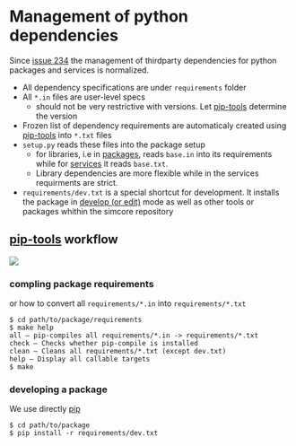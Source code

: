 # Management of python dependencies

Since [issue 234](https://github.com/ITISFoundation/osparc-simcore/issues/234) the management of thirdparty dependencies for python packages and services is normalized.

- All dependency specifications are under ``requirements`` folder
- All ``*.in`` files are user-level specs
  - should not be very restrictive with versions. Let [pip-tools] determine the version
- Frozen list of dependency requirements are automaticaly created using [pip-tools] into ``*.txt`` files
- ``setup.py`` reads these files into the package setup
  - for libraries, i.e in [packages](../packages), reads ``base.in`` into its requirements while for [services](../services) it reads ``base.txt``.
  - Library dependencies are more flexible while in the services requirments are strict.
- ``requirements/dev.txt`` is a special shortcut for development. It installs the package in [develop (or edit)](https://pip.pypa.io/en/stable/reference/pip_install/#usage) mode as well as  other tools or packages whithin the simcore repository


## [pip-tools] workflow

![](https://github.com/jazzband/pip-tools/raw/master/img/pip-tools-overview.png)


### compling package requirements

or how to convert all ``requirements/*.in`` into ``requirements/*.txt``

```console
$ cd path/to/package/requirements
$ make help
all – pip-compiles all requirements/*.in -> requirements/*.txt
check – Checks whether pip-compile is installed
clean – Cleans all requirements/*.txt (except dev.txt)
help – Display all callable targets
$ make
```

### developing a package

We use directly [pip]

```console
$ cd path/to/package
$ pip install -r requirements/dev.txt
```


[pip-tools]:https://github.com/jazzband/pip-tools
[pip]:https://pip.pypa.io/en/stable/reference/

